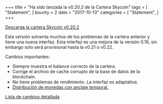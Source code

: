 +++
title = "Ha sido lanzada la v0.20.2 de la Cartera Skycoin"
tags = [
    "Statement",
]
bounty = 2
date = "2017-10-13"
categories = [
    "Statement",
]
+++

[Descarga la cartera Skycoin v0.20.2](https://www.skycoin.net/downloads/)

Esta versión solventa muchos de los problemas de la cartera anterior y tiene 
una nueva interfaz. Esta interfaz es una mejora de la versión 0.19, sin embargo solo será
provisional hasta la v0.21 o v0.22.

Cambios importantes:

- Siempre muestra el balance correcto de la cartera.
- Corrige el archivo de cache corrupto de la base de datos de la blockchain.
- No tiene problemas de rendimiento. La interfaz es adaptativa.
- [Distribución de monedas con anclaje temporal.](/statement/skycoin-distribution-plan/#timelocked-distribution)

[Lista de cambios detallada](https://github.com/skycoin/skycoin/blob/master/CHANGELOG.md#0200---2017-10-10)

